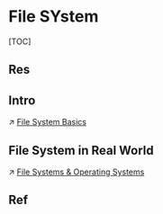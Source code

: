 # File SYstem

[TOC]



## Res


## Intro
↗ [File System Basics](📌%20File%20System%20Basics/File%20System%20Basics.md)



## File System in Real World
↗ [File Systems & Operating Systems](📌%20File%20System%20Basics/File%20Systems%20&%20Operating%20Systems.md)




## Ref
[👍 File system | Wikipedia]: https://en.wikipedia.org/wiki/File_system#
